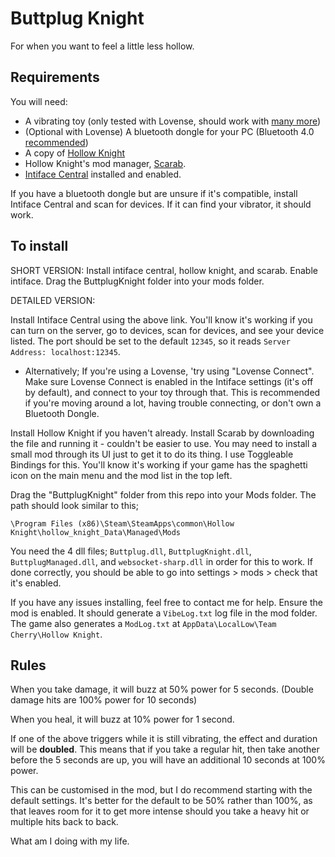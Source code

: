 # Buttplug Knight

For when you want to feel a little less hollow.

## Requirements

You will need:
* A vibrating toy (only tested with Lovense, should work with [many more](https://iostindex.com/?filter0ButtplugSupport=7))
* (Optional with Lovense) A bluetooth dongle for your PC (Bluetooth 4.0 [recommended](https://how.do.i.get.buttplug.in/hardware/bluetooth.html#can-i-use-a-bluetooth-5-dongle))
* A copy of [Hollow Knight](https://store.steampowered.com/app/367520/Hollow_Knight/)
* Hollow Knight's mod manager, [Scarab](https://github.com/fifty-six/Scarab/releases).
* [Intiface Central](https://intiface.com/central/) installed and enabled.

If you have a bluetooth dongle but are unsure if it's compatible, install Intiface Central and scan for devices. If it can find your vibrator, it should work.

## To install

SHORT VERSION: Install intiface central, hollow knight, and scarab. Enable intiface. Drag the ButtplugKnight folder into your mods folder.

DETAILED VERSION:

Install Intiface Central using the above link. You'll know it's working if you can turn on the server, go to devices, scan for devices, and see your device listed. The port should be set to the default `12345`, so it reads `Server Address: localhost:12345`.

* Alternatively; If you're using a Lovense, 'try using "Lovense Connect". Make sure Lovense Connect is enabled in the Intiface settings (it's off by default), and connect to your toy through that. This is recommended if you're moving around a lot, having trouble connecting, or don't own a Bluetooth Dongle.

Install Hollow Knight if you haven't already. Install Scarab by downloading the file and running it - couldn't be easier to use. You may need to install a small mod through its UI just to get it to do its thing. I use Toggleable Bindings for this. You'll know it's working if your game has the spaghetti icon on the main menu and the mod list in the top left.

Drag the "ButtplugKnight" folder from this repo into your Mods folder. The path should look similar to this;

`\Program Files (x86)\Steam\SteamApps\common\Hollow Knight\hollow_knight_Data\Managed\Mods`

You need the 4 dll files; `Buttplug.dll`, `ButtplugKnight.dll`, `ButtplugManaged.dll`, and `websocket-sharp.dll` in order for this to work. If done correctly, you should be able to go into settings > mods > check that it's enabled. 

If you have any issues installing, feel free to contact me for help. Ensure the mod is enabled. It should generate a `VibeLog.txt` log file in the mod folder. The game also generates a `ModLog.txt` at `AppData\LocalLow\Team Cherry\Hollow Knight`.

## Rules

When you take damage, it will buzz at 50% power for 5 seconds. (Double damage hits are 100% power for 10 seconds)

When you heal, it will buzz at 10% power for 1 second.

If one of the above triggers while it is still vibrating, the effect and duration will be **doubled**. This means that if you take a regular hit, then take another before the 5 seconds are up, you will have an additional 10 seconds at 100% power. 

This can be customised in the mod, but I do recommend starting with the default settings. It's better for the default to be 50% rather than 100%, as that leaves room for it to get more intense should you take a heavy hit or multiple hits back to back.

What am I doing with my life.
